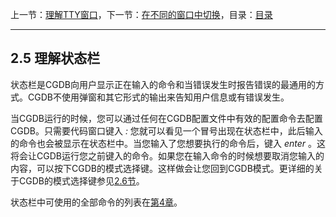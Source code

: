 上一节：[理解TTY窗口](<2.4.md>)，下一节：[在不同的窗口中切换](<2.6.md>)，目录：[目录](<contents.md>)

----------

2.5 理解状态栏
--------------

状态栏是CGDB向用户显示正在输入的命令和当错误发生时报告错误的最通用的方式。CGDB不使用弹窗和其它形式的输出来告知用户信息或有错误发生。

当CGDB运行的时候，您可以通过任何在CGDB配置文件中有效的配置命令去配置CGDB。只需要代码窗口键入 *:* 您就可以看见一个冒号出现在状态栏中，此后输入的命令也会被显示在状态栏中。当您输入了您想要执行的命令后，键入 *enter* 。这将会让CGDB运行您之前键入的命令。如果您在输入命令的时候想要取消您输入的内容，可以按下CGDB的模式选择键。这样做会让您回到CGDB模式。更详细的关于CGDB的模式选择键参见[2.6节](<2.6.md>)。

状态栏中可使用的全部命令的列表在[第4章](<4.0.md>)。
